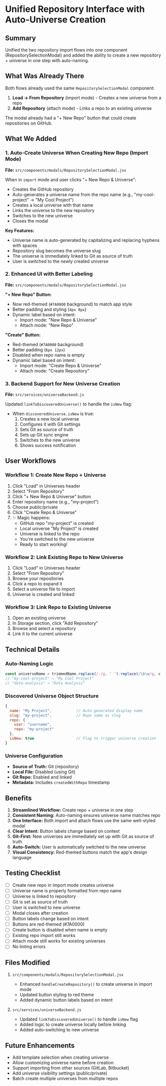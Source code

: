 # Unified Repository Interface with Auto-Universe Creation

## Summary
Unified the two repository import flows into one component (RepositorySelectionModal) and added the ability to create a new repository + universe in one step with auto-naming.

## What Was Already There
Both flows already used the same `RepositorySelectionModal` component:
1. **Load → From Repository** (import mode) - Creates a new universe from a repo
2. **Add Repository** (attach mode) - Links a repo to an existing universe

The modal already had a "+ New Repo" button that could create repositories on GitHub.

## What We Added

### 1. Auto-Create Universe When Creating New Repo (Import Mode)
**File:** `src/components/modals/RepositorySelectionModal.jsx`

When in `import` mode and user clicks "+ New Repo & Universe":
- Creates the GitHub repository
- Auto-generates a universe name from the repo name (e.g., "my-cool-project" → "My Cool Project")
- Creates a local universe with that name
- Links the universe to the new repository
- Switches to the new universe
- Closes the modal

**Key Features:**
- Universe name is auto-generated by capitalizing and replacing hyphens with spaces
- Repository slug becomes the universe slug
- The universe is immediately linked to Git as source of truth
- User is switched to the newly created universe

### 2. Enhanced UI with Better Labeling
**File:** `src/components/modals/RepositorySelectionModal.jsx`

**"+ New Repo" Button:**
- Now red-themed (`#7A0000` background) to match app style
- Better padding and styling (`4px 8px`)
- Dynamic label based on intent:
  - Import mode: "New Repo & Universe"
  - Attach mode: "New Repo"

**"Create" Button:**
- Red-themed (`#7A0000` background)
- Better padding (`6px 12px`)
- Disabled when repo name is empty
- Dynamic label based on intent:
  - Import mode: "Create Repo & Universe"
  - Attach mode: "Create Repository"

### 3. Backend Support for New Universe Creation
**File:** `src/services/universeBackend.js`

Updated `linkToDiscoveredUniverse()` to handle the `isNew` flag:
- When `discoveredUniverse.isNew` is true:
  1. Creates a new local universe
  2. Configures it with Git settings
  3. Sets Git as source of truth
  4. Sets up Git sync engine
  5. Switches to the new universe
  6. Shows success notification

## User Workflows

### Workflow 1: Create New Repo + Universe
1. Click "Load" in Universes header
2. Select "From Repository"
3. Click "+ New Repo & Universe" button
4. Enter repository name (e.g., "my-project")
5. Choose public/private
6. Click "Create Repo & Universe"
7. ✨ Magic happens:
   - GitHub repo "my-project" is created
   - Local universe "My Project" is created
   - Universe is linked to the repo
   - You're switched to the new universe
   - Ready to start working!

### Workflow 2: Link Existing Repo to New Universe
1. Click "Load" in Universes header
2. Select "From Repository"
3. Browse your repositories
4. Click a repo to expand it
5. Select a universe file to import
6. Universe is created and linked

### Workflow 3: Link Repo to Existing Universe
1. Open an existing universe
2. In Storage section, click "Add Repository"
3. Browse and select a repository
4. Link it to the current universe

## Technical Details

### Auto-Naming Logic
```javascript
const universeName = trimmedName.replace(/-/g, ' ').replace(/\b\w/g, c => c.toUpperCase());
// "my-cool-project" → "My Cool Project"
// "data-analysis" → "Data Analysis"
```

### Discovered Universe Object Structure
```javascript
{
  name: "My Project",           // Auto-generated display name
  slug: "my-project",           // Repo name as slug
  repo: {
    user: "username",
    repo: "my-project"
  },
  isNew: true                   // Flag to trigger universe creation
}
```

### Universe Configuration
- **Source of Truth:** Git (repository)
- **Local File:** Disabled (using Git)
- **Git Repo:** Enabled and linked
- **Metadata:** Includes `createdWithRepo` timestamp

## Benefits

1. **Streamlined Workflow:** Create repo + universe in one step
2. **Consistent Naming:** Auto-naming ensures universe name matches repo
3. **One Interface:** Both import and attach flows use the same well-styled modal
4. **Clear Intent:** Button labels change based on context
5. **Git-First:** New universes are immediately set up with Git as source of truth
6. **Auto-Switch:** User is automatically switched to the new universe
7. **Visual Consistency:** Red-themed buttons match the app's design language

## Testing Checklist

- [ ] Create new repo in import mode creates universe
- [ ] Universe name is properly formatted from repo name
- [ ] Universe is linked to repository
- [ ] Git is set as source of truth
- [ ] User is switched to new universe
- [ ] Modal closes after creation
- [ ] Button labels change based on intent
- [ ] Buttons are red-themed (#7A0000)
- [ ] Create button is disabled when name is empty
- [ ] Existing repo import still works
- [ ] Attach mode still works for existing universes
- [ ] No linting errors

## Files Modified

1. `src/components/modals/RepositorySelectionModal.jsx`
   - Enhanced `handleCreateRepository()` to create universe in import mode
   - Updated button styling to red theme
   - Added dynamic button labels based on intent

2. `src/services/universeBackend.js`
   - Updated `linkToDiscoveredUniverse()` to handle `isNew` flag
   - Added logic to create universe locally before linking
   - Added auto-switching to new universe

## Future Enhancements

- Add template selection when creating universe
- Allow customizing universe name before creation
- Support importing from other sources (GitLab, Bitbucket)
- Add universe visibility settings (public/private)
- Batch create multiple universes from multiple repos

